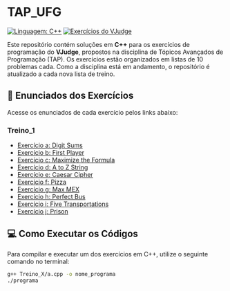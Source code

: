 # TAP_UFG

[![Linguagem: C++](https://img.shields.io/badge/language-C++-00599C)](https://isocpp.org/) [![Exercícios do VJudge](https://img.shields.io/badge/VJudge-Exercícios-brightgreen)](https://vjudge.net/)

Este repositório contém soluções em **C++** para os exercícios de programação do **VJudge**, propostos na disciplina de Tópicos Avançados de Programação (TAP). Os exercícios estão organizados em listas de 10 problemas cada. Como a disciplina está em andamento, o repositório é atualizado a cada nova lista de treino.

## 🔗 Enunciados dos Exercícios

Acesse os enunciados de cada exercício pelos links abaixo:

### Treino_1

- [Exercício a: Digit Sums](https://vjudge.net/problem/AtCoder-abc101_b)
- [Exercício b: First Player](https://vjudge.net/problem/AtCoder-abc304_a)
- [Exercício c: Maximize the Formula](https://vjudge.net/problem/AtCoder-abc110_a)
- [Exercício d: A to Z String](https://vjudge.net/problem/AtCoder-abc053_b)
- [Exercício e: Caesar Cipher](https://vjudge.net/problem/AtCoder-abc232_b)
- [Exercício f: Pizza](https://vjudge.net/problem/AtCoder-abc238_b)
- [Exercício g: Max MEX](https://vjudge.net/problem/AtCoder-abc290_c)
- [Exercício h: Perfect Bus](https://vjudge.net/problem/AtCoder-abc339_c)
- [Exercício i: Five Transportations](https://vjudge.net/problem/AtCoder-abc123_c)
- [Exercício j: Prison](https://vjudge.net/problem/AtCoder-abc127_c)

## 💻 Como Executar os Códigos

Para compilar e executar um dos exercícios em C++, utilize o seguinte comando no terminal:

```bash
g++ Treino_X/a.cpp -o nome_programa
./programa
